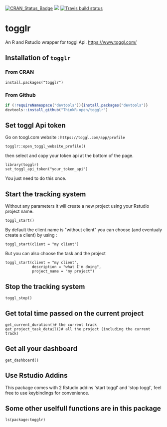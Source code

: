 [![CRAN_Status_Badge](http://www.r-pkg.org/badges/version/togglr)](https://cran.r-project.org/package=togglr)
[![](http://cranlogs.r-pkg.org/badges/togglr)](https://cran.r-project.org/package=togglr)
[![Travis build status](https://travis-ci.org/ThinkR-open/togglr.svg?branch=master)](https://travis-ci.org/ThinkR-open/togglr)
# togglr

An R and Rstudio wrapper for toggl Api.
<https://www.toggl.com/>


## Installation of `togglr`


### From CRAN

```{r}
install.packages("togglr")
```


### From Github
```R
if (!requireNamespace("devtools")){install.packages("devtools")}
devtools::install_github("ThinkR-open/togglr")
```



## Set toggl Api token

Go on toogl.com website : `https://toggl.com/app/profile` 

```{r}
togglr::open_toggl_website_profile()
```

then select and copy your token api at the bottom of the page.

```{r}
library(togglr)
set_toggl_api_token("your_token_api")
```
You just need to do this once.


## Start the tracking system

Without any parameters it will create a new project using your Rstudio project name. 

```{r}
toggl_start()
```

By default the client name is "without client" you can choose (and eventualy create a client) by using :

```{r}
toggl_start(client = "my client")
```

But you can also choose the task and the project

```{r}
toggl_start(client = "my client",
            description = "what I'm doing",
            project_name = "my project")
```


## Stop the tracking system

```{r}
toggl_stop()
```


## Get total time passed on the current project

```{r}
get_current_duration()# the current track
get_project_task_detail()# all the project (including the current track)

```

## Get all your dashboard

```{r}
get_dashboard()
```


## Use Rstudio Addins

This package comes with 2 Rstudio addins 'start toggl' and 'stop toggl', feel free to use keybindings for convenience.


## Some other uselfull functions are in this package

```{r}
ls(package:togglr)
```
